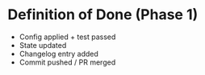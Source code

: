 # Definition of Done (Phase 1)

- Config applied + test passed
- State updated
- Changelog entry added
- Commit pushed / PR merged
